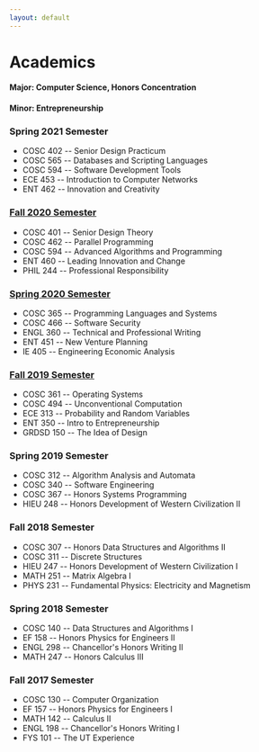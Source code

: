 ```yaml
---
layout: default
---
```

# Academics

#### Major: Computer Science, Honors Concentration
#### Minor: Entrepreneurship

### Spring 2021 Semester
- COSC 402 -- Senior Design Practicum
- COSC 565 -- Databases and Scripting Languages
- COSC 594 -- Software Development Tools
- ECE 453 -- Introduction to Computer Networks
- ENT 462 -- Innovation and Creativity

### [Fall 2020 Semester](/chp-eportfolio/class-recaps/academics-fall-2020-recap.html)
- COSC 401 -- Senior Design Theory
- COSC 462 -- Parallel Programming
- COSC 594 -- Advanced Algorithms and Programming
- ENT 460 -- Leading Innovation and Change
- PHIL 244 -- Professional Responsibility

### [Spring 2020 Semester](/chp-eportfolio/class-recaps/academics-spring-2020-recap.html)
- COSC 365 -- Programming Languages and Systems
- COSC 466 -- Software Security
- ENGL 360 -- Technical and Professional Writing
- ENT 451 -- New Venture Planning
- IE 405 -- Engineering Economic Analysis

### [Fall 2019 Semester](/chp-eportfolio/class-recaps/academics-fall-2019-recap.html)
- COSC 361 -- Operating Systems
- COSC 494 -- Unconventional Computation
- ECE 313 -- Probability and Random Variables
- ENT 350 -- Intro to Entrepreneurship
- GRDSD 150 -- The Idea of Design

### Spring 2019 Semester
- COSC 312 -- Algorithm Analysis and Automata
- COSC 340 -- Software Engineering
- COSC 367 -- Honors Systems Programming
- HIEU 248 -- Honors Development of Western Civilization II

### Fall 2018 Semester
- COSC 307 -- Honors Data Structures and Algorithms II
- COSC 311 -- Discrete Structures
- HIEU 247 -- Honors Development of Western Civilization I
- MATH 251 -- Matrix Algebra I
- PHYS 231 -- Fundamental Physics: Electricity and Magnetism

### Spring 2018 Semester
- COSC 140 -- Data Structures and Algorithms I
- EF 158 -- Honors Physics for Engineers II
- ENGL 298 -- Chancellor's Honors Writing II
- MATH 247 -- Honors Calculus III

### Fall 2017 Semester
- COSC 130 -- Computer Organization
- EF 157 -- Honors Physics for Engineers I
- MATH 142 -- Calculus II
- ENGL 198 -- Chancellor's Honors Writing I
- FYS 101 -- The UT Experience
